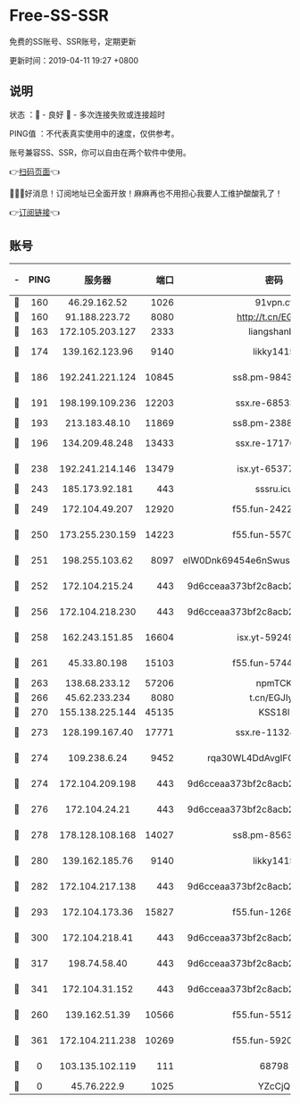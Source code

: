 # Free-SS-SSR

免费的SS账号、SSR账号，定期更新

更新时间：2019-04-11 19:27 +0800

## 说明

状态     ：🙂 - 良好 🙁 - 多次连接失败或连接超时

PING值   ：不代表真实使用中的速度，仅供参考。

账号兼容SS、SSR，你可以自由在两个软件中使用。

👉[扫码页面](https://liesauer.github.io/Free-SS-SSR/)👈

🎉🎉🎉好消息！订阅地址已全面开放！麻麻再也不用担心我要人工维护酸酸乳了！

👉[订阅链接](https://www.liesauer.net/yogurt/subscribe?ACCESS_TOKEN=DAYxR3mMaZAsaqUb)👈

## 账号

|-|PING|服务器|端口|密码|加密方式|区域|
|:----:|:----:|:-----:|-----:|:----:|:----:|:----:|
|🙂|160|46.29.162.52|1026|91vpn.cf|rc4-md5|RU|
|🙂|160|91.188.223.72|8080|http://t.cn/EGJIyrl|rc4-md5|RU|
|🙂|163|172.105.203.127|2333|liangshanbo|chacha20|JP|
|🙂|174|139.162.123.96|9140|likky1415|aes-256-cfb|JP|
|🙂|186|192.241.221.124|10845|ss8.pm-98432819|aes-256-cfb|US|
|🙂|191|198.199.109.236|12203|ssx.re-68533755|aes-256-cfb|US|
|🙂|193|213.183.48.10|11869|ss8.pm-23880741|rc4-md5|RU|
|🙂|196|134.209.48.248|13433|ssx.re-17176856|aes-256-cfb|US|
|🙂|238|192.241.214.146|13479|isx.yt-65377565|aes-256-cfb|US|
|🙂|243|185.173.92.181|443|sssru.icu|rc4-md5|RU|
|🙂|249|172.104.49.207|12920|f55.fun-24228907|aes-256-cfb|SG|
|🙂|250|173.255.230.159|14223|f55.fun-55707067|aes-256-cfb|US|
|🙂|251|198.255.103.62|8097|eIW0Dnk69454e6nSwuspv9DmS201tQ0D|aes-256-cfb|US|
|🙂|252|172.104.215.24|443|9d6cceaa373bf2c8acb22e60b6a58be6|aes-256-cfb|US|
|🙂|256|172.104.218.230|443|9d6cceaa373bf2c8acb22e60b6a58be6|aes-256-cfb|US|
|🙂|258|162.243.151.85|16604|isx.yt-59249698|aes-256-cfb|US|
|🙂|261|45.33.80.198|15103|f55.fun-57444781|aes-256-cfb|US|
|🙂|263|138.68.233.12|57206|npmTCK|rc4-md5|US|
|🙂|266|45.62.233.234|8080|t.cn/EGJIyrl|rc4-md5|CA|
|🙂|270|155.138.225.144|45135|KSS18l|rc4-md5|US|
|🙂|273|128.199.167.40|17771|ssx.re-11324880|aes-256-cfb|SG|
|🙂|274|109.238.6.24|9452|rqa30WL4DdAvgIFG6Fs3znzTa|aes-256-cfb|FR|
|🙂|274|172.104.209.198|443|9d6cceaa373bf2c8acb22e60b6a58be6|aes-256-cfb|US|
|🙂|276|172.104.24.21|443|9d6cceaa373bf2c8acb22e60b6a58be6|aes-256-cfb|US|
|🙂|278|178.128.108.168|14027|ss8.pm-85636166|aes-256-cfb|SG|
|🙂|280|139.162.185.76|9140|likky1415|aes-256-cfb|DE|
|🙂|282|172.104.217.138|443|9d6cceaa373bf2c8acb22e60b6a58be6|aes-256-cfb|US|
|🙂|293|172.104.173.36|15827|f55.fun-12684352|aes-256-cfb|SG|
|🙂|300|172.104.218.41|443|9d6cceaa373bf2c8acb22e60b6a58be6|aes-256-cfb|US|
|🙂|317|198.74.58.40|443|9d6cceaa373bf2c8acb22e60b6a58be6|aes-256-cfb|US|
|🙂|341|172.104.31.152|443|9d6cceaa373bf2c8acb22e60b6a58be6|aes-256-cfb|US|
|🙂|260|139.162.51.39|10566|f55.fun-55124662|aes-256-cfb|SG|
|🙂|361|172.104.211.238|10269|f55.fun-59209585|aes-256-cfb|US|
|🙁|0|103.135.102.119|111|68798|aes-256-cfb|HK|
|🙁|0|45.76.222.9|1025|YZcCjQ|rc4-md5|JP|
